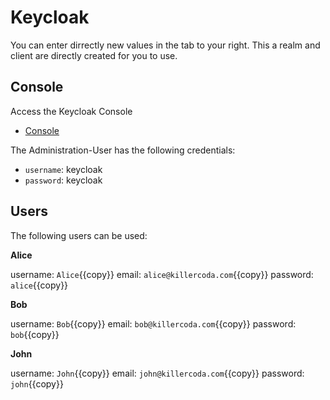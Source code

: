 # Keycloak

You can enter dirrectly new values in the tab to your right. This a realm and client are directly created for you to use.

## Console

Access the Keycloak Console

  * [Console]({{TRAFFIC_HOST1_30080}})

The Administration-User has the following credentials:

* `username`: keycloak
* `password`: keycloak

## Users

The following users can be used:

**Alice**

username: `Alice`{{copy}}
email: `alice@killercoda.com`{{copy}}
password: `alice`{{copy}}

**Bob**

username: `Bob`{{copy}}
email: `bob@killercoda.com`{{copy}}
password: `bob`{{copy}}

**John**

username: `John`{{copy}}
email: `john@killercoda.com`{{copy}}
password: `john`{{copy}}
